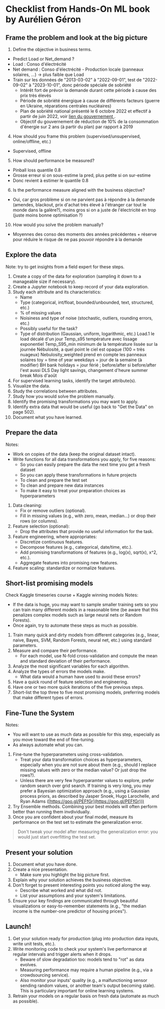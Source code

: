 # Checklist from Hands-On ML book by Aurélien Géron

## Frame the problem and look at the big picture  
1. Define the objective in business terms.  
- Predict Load or Net_demand ?
- Load : Conso d'électrécité
- Net demand : Conso d'électrécité - Production locale (panneaux solaires, ...) -> plus faible que Load
- Train sur les données de "2013-03-02" à "2022-09-01", test de "2022-09-02" à "2023-10-01", donc période spéciale de sobriété
    - Intérêt fort de prévoir la demande durant cette période à cause des prix très élevés
    - Période de sobriété énergique à cause de différents facteurs (guerre en Ukraine, réparations centrales nucléaires)
    - Plan de sobriété national présenté le 6 octobre 2022 et effectif à partir de juin 2022, voir [lien du gouvernement ](https://www.ecologie.gouv.fr/actualites/sobriete-energetique-plan-reduire-notre-consommation-denergie).
    - Objectif du gouvernement de réduction de 10% de la consommation d'énergie sur 2 ans (à partir du plan) par rapport à 2019

<!-- 2. How will your solution be used?   -->
<!-- 3. What are the current solutions/workarounds (if any)?   -->
4. How should you frame this problem (supervised/unsupervised, online/offline, etc.)  
- Supervised, offline
5. How should performance be measured?  
- Pinball loss quantile 0.8
- Grosse erreur si on sous-estime la pred, plus petite si on sur-estime
- Donc revient à estimer le quantile 0.8
6. Is the performance measure aligned with the business objective?  
- Oui, car gros problème si on ne parvient pas à répondre à la demande (amendes, blackout, prix d'achat très élevé à l'étranger car tout le monde dans la galère?), moins gros si on a juste de l'électricité en trop (juste moins bonne optimisation ?)
<!-- 7. What would be the minimum performance needed to reach the business objective?   -->
<!-- 8. What are comparable problems? Can you reuse experience or tools?   -->
<!-- 9. Is human expertise available?   -->
10. How would you solve the problem manually?  
- Moyennes des conso des moments des années précédentes + réserve pour réduire le risque de ne pas pouvoir répondre à la demande
<!-- 11. List the assumptions you or others have made so far.   -->
<!-- 12. Verify assumptions if possible.   -->

<!-- ## Get the data   
Note: automate as much as possible so you can easily get fresh data.  

1. List the data you need and how much you need.  
2. Find and document where you can get that data.  
3. Check how much space it will take.  
4. Check legal obligations, and get the authorization if necessary.  
5. Get access authorizations.  
6. Create a workspace (with enough storage space).  
7. Get the data.  
8. Convert the data to a format you can easily manipulate (without changing the data itself).  
9. Ensure sensitive information is deleted or protected (e.g., anonymized). 
10. Check the size and type of data (time series, sample, geographical, etc.).  
11. Sample a test set, put it aside, and never look at it (no data snooping!).     -->

## Explore the data  
Note: try to get insights from a field expert for these steps.  

1. Create a copy of the data for exploration (sampling it down to a manageable size if necessary).
2. Create a Jupyter notebook to keep record of your data exploration.  
3. Study each attribute and its characteristics:  
    - Name  
    - Type (categorical, int/float, bounded/unbounded, text, structured, etc.)
    - % of missing values  
    - Noisiness and type of noise (stochastic, outliers, rounding errors, etc.)
    - Possibly useful for the task?  
    - Type of distribution (Gaussian, uniform, logarithmic, etc.)
Load.1 le load décalé d'un jour
Temp_s95 température avec lissage exponentiel
Temp_S95_min minimum de la température lissée sur la journée
Nébulosité, a quel point le ciel est opaque (100 = très nuageux)
Nebulosity_weighted prend en compte les panneaux solaires
toy = time of year
weekdays = jour de la semaine (à modifier)
BH bank holidays = jour férié ; before/after si before/after l'est aussi
DLS Day light savings, changement d'heure
summer break Mois d'août
4. For supervised learning tasks, identify the target attribute(s).
5. Visualize the data.  
6. Study the correlations between attributes.  
7. Study how you would solve the problem manually.  
8. Identify the promising transformations you may want to apply.  
9. Identify extra data that would be useful (go back to "Get the Data" on page 502).  
10. Document what you have learned.  

## Prepare the data  
Notes:    
- Work on copies of the data (keep the original dataset intact).  
- Write functions for all data transformations you apply, for five reasons:  
    - So you can easily prepare the data the next time you get a fresh dataset  
    - So you can apply these transformations in future projects  
    - To clean and prepare the test set  
    - To clean and prepare new data instances  
    - To make it easy to treat your preparation choices as hyperparameters  

1. Data cleaning:  
    - Fix or remove outliers (optional).  
    - Fill in missing values (e.g., with zero, mean, median...) or drop their rows (or columns).  
2. Feature selection (optional):  
    - Drop the attributes that provide no useful information for the task.  
3. Feature engineering, where appropriates:  
    - Discretize continuous features.  
    - Decompose features (e.g., categorical, date/time, etc.).  
    - Add promising transformations of features (e.g., log(x), sqrt(x), x^2, etc.).
    - Aggregate features into promising new features.  
4. Feature scaling: standardize or normalize features.  

## Short-list promising models  
Check Kaggle timeseries course + Kaggle winning models
Notes: 
- If the data is huge, you may want to sample smaller training sets so you can train many different models in a reasonable time (be aware that this penalizes complex models such as large neural nets or Random Forests).  
- Once again, try to automate these steps as much as possible.    

1. Train many quick and dirty models from different categories (e.g., linear, naive, Bayes, SVM, Random Forests, neural net, etc.) using standard parameters.  
2. Measure and compare their performance.  
    - For each model, use N-fold cross-validation and compute the mean and standard deviation of their performance. 
3. Analyze the most significant variables for each algorithm.  
4. Analyze the types of errors the models make.  
    - What data would a human have used to avoid these errors?  
5. Have a quick round of feature selection and engineering.  
6. Have one or two more quick iterations of the five previous steps.  
7. Short-list the top three to five most promising models, preferring models that make different types of errors.  

## Fine-Tune the System  
Notes:  
- You will want to use as much data as possible for this step, especially as you move toward the end of fine-tuning.   
- As always automate what you can.    

1. Fine-tune the hyperparameters using cross-validation.  
    - Treat your data transformation choices as hyperparameters, especially when you are not sure about them (e.g., should I replace missing values with zero or the median value? Or just drop the rows?).  
    - Unless there are very few hyperparamter values to explore, prefer random search over grid search. If training is very long, you may prefer a Bayesian optimization approach (e.g., using a Gaussian process priors, as described by Jasper Snoek, Hugo Larochelle, and Ryan Adams ([https://goo.gl/PEFfGr](https://goo.gl/PEFfGr)))  
2. Try Ensemble methods. Combining your best models will often perform better than running them invdividually.  
3. Once you are confident about your final model, measure its performance on the test set to estimate the generalization error.

> Don't tweak your model after measuring the generalization error: you would just start overfitting the test set.  
  
## Present your solution  
1. Document what you have done.  
2. Create a nice presentation.  
    - Make sure you highlight the big picture first.  
3. Explain why your solution achieves the business objective.  
4. Don't forget to present interesting points you noticed along the way.  
    - Describe what worked and what did not.  
    - List your assumptions and your system's limitations.  
5. Ensure your key findings are communicated through beautiful visualizations or easy-to-remember statements (e.g., "the median income is the number-one predictor of housing prices").  

## Launch!  
1. Get your solution ready for production (plug into production data inputs, write unit tests, etc.).  
2. Write monitoring code to check your system's live performance at regular intervals and trigger alerts when it drops.  
    - Beware of slow degradation too: models tend to "rot" as data evolves.   
    - Measuring performance may require a human pipeline (e.g., via a crowdsourcing service).  
    - Also monitor your inputs' quality (e.g., a malfunctioning sensor sending random values, or another team's output becoming stale). This is  particulary important for online learning systems.  
3. Retrain your models on a regular basis on fresh data (automate as much as possible).